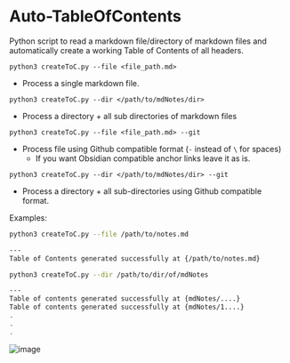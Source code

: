 # Auto-TableOfContents
Python script to read a markdown file/directory of markdown files and automatically create a working Table of Contents of all headers.
```
python3 createToC.py --file <file_path.md>
```
- Process a single markdown file.
```
python3 createToC.py --dir </path/to/mdNotes/dir>
```
- Process a directory + all sub directories of markdown files
```
python3 createToC.py --file <file_path.md> --git
```
- Process file using Github compatible format (`-` instead of `\` for spaces)
  - If you want Obsidian compatible anchor links leave it as is.
```
python3 createToC.py --dir </path/to/mdNotes/dir> --git
```
- Process a directory + all sub-directories using Github compatible format. 

Examples:


```bash
python3 createToC.py --file /path/to/notes.md

---
Table of Contents generated successfully at {/path/to/notes.md}
```

```bash
python3 createToC.py --dir /path/to/dir/of/mdNotes

---
Table of contents generated successfully at {mdNotes/....}
Table of contents generated successfully at {mdNotes/1....}
.
.
.
```
![image](https://github.com/supaaasuge/Auto-TableOfContents/assets/158092262/a05f9a9c-a924-465f-80b0-bf6411485a63)
